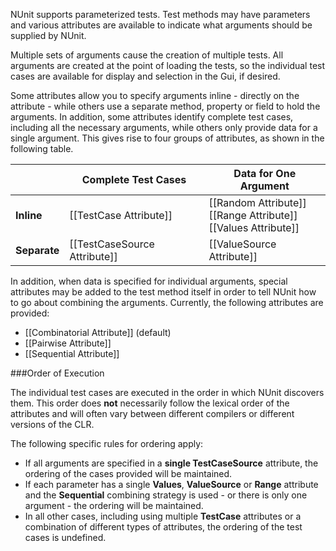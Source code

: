 NUnit supports parameterized tests. Test methods
may have parameters and various attributes are available
to indicate what arguments should be supplied by NUnit.

Multiple sets of arguments cause the creation of multiple
tests. All arguments are created at the point of loading the
tests, so the individual test cases are available for 
display and selection in the Gui, if desired.

Some attributes allow you to specify arguments inline - directly on
the attribute - while others use a separate method, property or field
to hold the arguments. In addition, some attributes identify complete test cases,
including all the necessary arguments, while others only provide data
for a single argument. This gives rise to four groups of attributes,
as shown in the following table.
   
|              | Complete Test Cases          | Data for One Argument |
|--------------|------------------------------|-----------------------|
| **Inline**   | [[TestCase Attribute]]       | [[Random Attribute]]<br/>[[Range Attribute]]<br/>[[Values Attribute]] |
| **Separate** | [[TestCaseSource Attribute]] | [[ValueSource Attribute]] |

In addition, when data is specified for individual arguments, special attributes
may be added to the test method itself in order to tell NUnit how
to go about combining the arguments. Currently, the following attributes
are provided:
 * [[Combinatorial Attribute]] (default)
 * [[Pairwise Attribute]]
 * [[Sequential Attribute]]

###Order of Execution

The individual test cases are executed in the order in which NUnit discovers them. 
This order does <b>not</b> necessarily follow the lexical order of the attributes 
and will often vary between different compilers or different versions of the CLR.
   
The following specific rules for ordering apply:
 * If all arguments are specified in a <b>single TestCaseSource</b> attribute, the ordering of the cases provided will be maintained.
 * If each parameter has a single <b>Values</b>, <b>ValueSource</b> or <b>Range</b> attribute and the <b>Sequential</b> combining strategy is used - or there is only one argument - the ordering will be maintained.
 * In all other cases, including using multiple <b>TestCase</b> attributes or a combination of different types of attributes, the ordering of the test cases is undefined.
